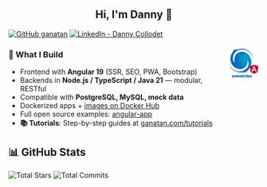 <h2 align="center">Hi, I'm Danny 👋</h2>

[![GitHub ganatan](https://img.shields.io/github/followers/ganatan?label=follow&style=social)](https://github.com/ganatan)
[![LinkedIn - Danny Collodet](https://img.shields.io/badge/LinkedIn-Danny-blue?style=social&logo=linkedin)](https://www.linkedin.com/in/dannyganatan)

<img src="./ui/ganatan-about-github.png" align="right" width="70" height="70" alt="logo ganatan">

### 🧩 What I Build


- Frontend with **Angular 19** (SSR, SEO, PWA, Bootstrap)
- Backends in **Node.js / TypeScript / Java 21** — modular, RESTful
- Compatible with **PostgreSQL, MySQL, mock data**
- Dockerized apps + [images on Docker Hub](https://hub.docker.com/u/ganatan)
- Full open source examples: [angular-app](https://github.com/ganatan/angular-app)
- **📚 Tutorials**: Step-by-step guides at [ganatan.com/tutorials](https://www.ganatan.com/tutorials)  

## 📊 GitHub Stats

![Total Stars](https://img.shields.io/badge/Total%20Stars-1.5k-lightgray?style=flat-square&logo=github) ![Total Commits](https://img.shields.io/badge/Total%20Commits%20(2025)-976-blue?style=flat-square&logo=git)
